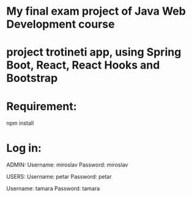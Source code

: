 # My final exam project of Java Web Development course 
# project trotineti app, using Spring Boot, React, React Hooks and Bootstrap

# Requirement:
npm install

# Log in:

ADMIN:
Username: miroslav
Password: miroslav

USERS:
Username: petar
Password: petar

Username: tamara
Password: tamara
